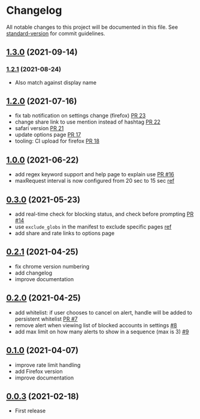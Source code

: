 # Changelog

All notable changes to this project will be documented in this file. See [standard-version](https://github.com/conventional-changelog/standard-version) for commit guidelines.

## [1.3.0](https://github.com/MobileFirstLLC/doucheblock/compare/v1.2.1...v1.3.0) (2021-09-14)

### [1.2.1](https://github.com/MobileFirstLLC/doucheblock/compare/v1.2.0...v1.2.1) (2021-08-24)

- Also match against display name

## [1.2.0](https://github.com/MobileFirstLLC/doucheblock/compare/v1.0.0...v1.2.0) (2021-07-16)

- fix tab notification on settings change (firefox) [PR 23](https://github.com/MobileFirstLLC/doucheblock/pull/23)
- change share link to use mention instead of hashtag [PR 22](https://github.com/MobileFirstLLC/doucheblock/pull/22)
- safari version [PR 21](https://github.com/MobileFirstLLC/doucheblock/pull/21)
- update options page [PR 17](https://github.com/MobileFirstLLC/doucheblock/pull/17)
- tooling: CI upload for firefox [PR 18](https://github.com/MobileFirstLLC/doucheblock/pull/18)

## [1.0.0](https://github.com/MobileFirstLLC/doucheblock/compare/v0.3.0...v1.0.0) (2021-06-22)

- add  regex keyword support and help page to explain use [PR #16](https://github.com/MobileFirstLLC/doucheblock/pull/16)
- maxRequest interval is now configured from 20 sec to 15 sec [ref](https://github.com/MobileFirstLLC/doucheblock/blob/d9c9659bdefc0e45d08f075b7d45636704598484/src/config.js#L78)

## [0.3.0](https://github.com/MobileFirstLLC/doucheblock/compare/v0.2.1...v0.3.0) (2021-05-23)

- add real-time check for blocking status, and check before prompting [PR #14](https://github.com/MobileFirstLLC/doucheblock/pull/14)
- use `exclude_globs` in the manifest to exclude specific pages [ref](https://stackoverflow.com/questions/9687322/exclude-matches-in-manifest-json-does-nothing)
- add share and rate links to options page

## [0.2.1](https://github.com/MobileFirstLLC/doucheblock/compare/v0.2.0...v0.2.1) (2021-04-25)

- fix chrome version numbering
- add changelog
- improve documentation

## [0.2.0](https://github.com/MobileFirstLLC/doucheblock/compare/0.1.0...v0.2.0) (2021-04-25)

- add whitelist: if user chooses to cancel on alert, handle will be added to persistent whitelist [PR #7](https://github.com/MobileFirstLLC/doucheblock/pull/7)
- remove alert when viewing list of blocked accounts in settings [#8](https://github.com/MobileFirstLLC/doucheblock/issues/8)
- add max limit on how many alerts to show in a sequence (max is 3) [#9](https://github.com/MobileFirstLLC/doucheblock/issues/9)


## [0.1.0](https://github.com/MobileFirstLLC/doucheblock/compare/0.0.3...0.1.0) (2021-04-07)

- improve rate limit handling
- add Firefox version
- improve documentation

## [0.0.3](https://github.com/MobileFirstLLC/doucheblock/releases/tag/0.0.3) (2021-02-18)

- First release
